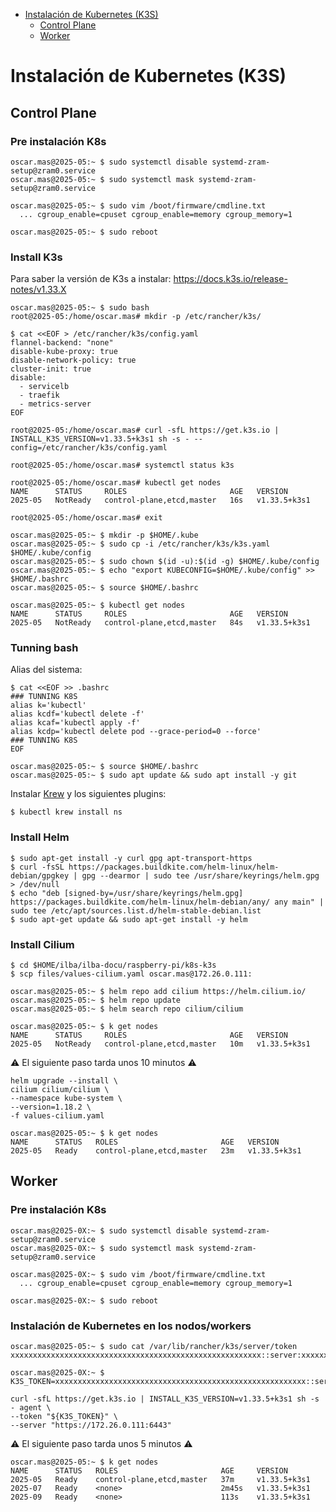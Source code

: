 * [Instalación de Kubernetes (K3S)](#id10)
  * [Control Plane](#id11)
  * [Worker](#id12)

# Instalación de Kubernetes (K3S) <div id='id10' />


## Control Plane <div id='id11' />

### Pre instalación K8s

```
oscar.mas@2025-05:~ $ sudo systemctl disable systemd-zram-setup@zram0.service
oscar.mas@2025-05:~ $ sudo systemctl mask systemd-zram-setup@zram0.service

oscar.mas@2025-05:~ $ sudo vim /boot/firmware/cmdline.txt
  ... cgroup_enable=cpuset cgroup_enable=memory cgroup_memory=1

oscar.mas@2025-05:~ $ sudo reboot
```

### Install K3s

Para saber la versión de K3s a instalar: https://docs.k3s.io/release-notes/v1.33.X

```
oscar.mas@2025-05:~ $ sudo bash
root@2025-05:/home/oscar.mas# mkdir -p /etc/rancher/k3s/

$ cat <<EOF > /etc/rancher/k3s/config.yaml
flannel-backend: "none"
disable-kube-proxy: true
disable-network-policy: true
cluster-init: true
disable:
  - servicelb
  - traefik
  - metrics-server
EOF

root@2025-05:/home/oscar.mas# curl -sfL https://get.k3s.io | INSTALL_K3S_VERSION=v1.33.5+k3s1 sh -s - --config=/etc/rancher/k3s/config.yaml
```

```
root@2025-05:/home/oscar.mas# systemctl status k3s

root@2025-05:/home/oscar.mas# kubectl get nodes
NAME      STATUS     ROLES                       AGE   VERSION
2025-05   NotReady   control-plane,etcd,master   16s   v1.33.5+k3s1
```

```
root@2025-05:/home/oscar.mas# exit

oscar.mas@2025-05:~ $ mkdir -p $HOME/.kube
oscar.mas@2025-05:~ $ sudo cp -i /etc/rancher/k3s/k3s.yaml $HOME/.kube/config
oscar.mas@2025-05:~ $ sudo chown $(id -u):$(id -g) $HOME/.kube/config
oscar.mas@2025-05:~ $ echo "export KUBECONFIG=$HOME/.kube/config" >> $HOME/.bashrc
oscar.mas@2025-05:~ $ source $HOME/.bashrc

oscar.mas@2025-05:~ $ kubectl get nodes
NAME      STATUS     ROLES                       AGE   VERSION
2025-05   NotReady   control-plane,etcd,master   84s   v1.33.5+k3s1
```

### Tunning bash

Alias del sistema:

```
$ cat <<EOF >> .bashrc
### TUNNING K8S
alias k='kubectl'
alias kcdf='kubectl delete -f'
alias kcaf='kubectl apply -f'
alias kcdp='kubectl delete pod --grace-period=0 --force'
### TUNNING K8S
EOF
```

```
oscar.mas@2025-05:~ $ source $HOME/.bashrc
oscar.mas@2025-05:~ $ sudo apt update && sudo apt install -y git
```

Instalar [Krew](https://krew.sigs.k8s.io/docs/user-guide/setup/install/) y los siguientes plugins:

```
$ kubectl krew install ns
```

### Install Helm

```
$ sudo apt-get install -y curl gpg apt-transport-https
$ curl -fsSL https://packages.buildkite.com/helm-linux/helm-debian/gpgkey | gpg --dearmor | sudo tee /usr/share/keyrings/helm.gpg > /dev/null
$ echo "deb [signed-by=/usr/share/keyrings/helm.gpg] https://packages.buildkite.com/helm-linux/helm-debian/any/ any main" | sudo tee /etc/apt/sources.list.d/helm-stable-debian.list
$ sudo apt-get update && sudo apt-get install -y helm
```

### Install Cilium

```
$ cd $HOME/ilba/ilba-docu/raspberry-pi/k8s-k3s
$ scp files/values-cilium.yaml oscar.mas@172.26.0.111:
```

```
oscar.mas@2025-05:~ $ helm repo add cilium https://helm.cilium.io/
oscar.mas@2025-05:~ $ helm repo update
oscar.mas@2025-05:~ $ helm search repo cilium/cilium
```

```
oscar.mas@2025-05:~ $ k get nodes
NAME      STATUS     ROLES                       AGE   VERSION
2025-05   NotReady   control-plane,etcd,master   10m   v1.33.5+k3s1
```

:warning: El siguiente paso tarda unos 10 minutos :warning:

```
helm upgrade --install \
cilium cilium/cilium \
--namespace kube-system \
--version=1.18.2 \
-f values-cilium.yaml
```

```
oscar.mas@2025-05:~ $ k get nodes
NAME      STATUS   ROLES                       AGE   VERSION
2025-05   Ready    control-plane,etcd,master   23m   v1.33.5+k3s1
```


## Worker <div id='id12' />


### Pre instalación K8s

```
oscar.mas@2025-0X:~ $ sudo systemctl disable systemd-zram-setup@zram0.service
oscar.mas@2025-0X:~ $ sudo systemctl mask systemd-zram-setup@zram0.service

oscar.mas@2025-0X:~ $ sudo vim /boot/firmware/cmdline.txt
  ... cgroup_enable=cpuset cgroup_enable=memory cgroup_memory=1

oscar.mas@2025-0X:~ $ sudo reboot
```

### Instalación de Kubernetes en los nodos/workers

```
oscar.mas@2025-05:~ $ sudo cat /var/lib/rancher/k3s/server/token
xxxxxxxxxxxxxxxxxxxxxxxxxxxxxxxxxxxxxxxxxxxxxxxxxxxxxxxx::server:xxxxxxxxxxxxxx
```

```
oscar.mas@2025-0X:~ $ K3S_TOKEN=xxxxxxxxxxxxxxxxxxxxxxxxxxxxxxxxxxxxxxxxxxxxxxxxxxxxxxxx::server:xxxxxxxxxxxxxx
```

```
curl -sfL https://get.k3s.io | INSTALL_K3S_VERSION=v1.33.5+k3s1 sh -s - agent \
--token "${K3S_TOKEN}" \
--server "https://172.26.0.111:6443"
```

:warning: El siguiente paso tarda unos 5 minutos :warning:

```
oscar.mas@2025-05:~ $ k get nodes
NAME      STATUS   ROLES                       AGE     VERSION
2025-05   Ready    control-plane,etcd,master   37m     v1.33.5+k3s1
2025-07   Ready    <none>                      2m45s   v1.33.5+k3s1
2025-09   Ready    <none>                      113s    v1.33.5+k3s1
```